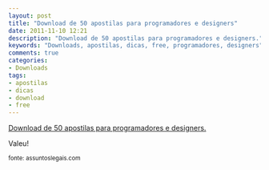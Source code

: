 ```yaml
---
layout: post
title: "Download de 50 apostilas para programadores e designers"
date: 2011-11-10 12:21
description: "Download de 50 apostilas para programadores e designers."
keywords: "Downloads, apostilas, dicas, free, programadores, designers"
comments: true
categories:
- Downloads
tags:
- apostilas
- dicas
- download
- free
---
```


<a href="http://assuntoslegais.com/50-apostilas-para-programadores-designers-e-blogueiros/">Download de 50 apostilas para programadores e designers.</a>

Valeu!

<small>fonte: assuntoslegais.com</small>